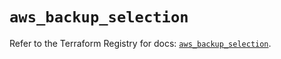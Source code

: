 # `aws_backup_selection`

Refer to the Terraform Registry for docs: [`aws_backup_selection`](https://registry.terraform.io/providers/hashicorp/aws/5.72.1/docs/resources/backup_selection).
